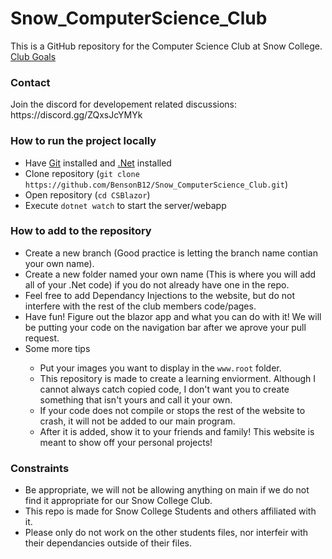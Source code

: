 # Snow_ComputerScience_Club
This is a GitHub repository for the Computer Science Club at Snow College. 
<a href="/ClubGoals">Club Goals</a>

<h3>Contact</h4>
Join the discord for developement related discussions: https://discord.gg/ZQxsJcYMYk

<h3>How to run the project locally</h3>
<ul>
  <li>Have <a href="https://githubdesktop.org/en/index.html">Git</a> installed and <a href="https://dotnet.microsoft.com/en-us/download/dotnet-framework">.Net</a> installed</li>
  <li>Clone repository (<code>git clone https://github.com/BensonB12/Snow_ComputerScience_Club.git</code>)</li>
  <li>Open repository (<code>cd CSBlazor</code>)</li>
  <li>Execute <code>dotnet watch</code> to start the server/webapp</li>
</ul>


<h3>How to add to the repository</h3>
<ul>
  <li>Create a new branch (Good practice is letting the branch name contian your own name).</li>
  <li>Create a new folder named your own name (This is where you will add all of your .Net code) if you do not already have one in the repo.</li>
  <li>Feel free to add Dependancy Injections to the website, but do not interfere with the rest of the club members code/pages.</li>
  <li>Have fun! Figure out the blazor app and what you can do with it! We will be putting your code on the navigation bar after we aprove your pull request.</li>
  <li>Some more tips </li>
    <ul>
      <li>Put your images you want to display in the <code>www.root</code> folder.</li>
      <li>This repository is made to create a learning enviorment. Although I cannot always catch copied code, I don't want you to create something that isn't yours and call it your own.</li>
      <li>If your code does not compile or stops the rest of the website to crash, it will not be added to our main program.</li>
      <li>After it is added, show it to your friends and family! This website is meant to show off your personal projects!</li>
    </ul>
</ul>

<h3>Constraints</h3>
<ul>
  <li>Be appropriate, we will not be allowing anything on main if we do not find it appropriate for our Snow College Club.</li>
  <li>This repo is made for Snow College Students and others affiliated with it. </li>
  <li>Please only do not work on the other students files, nor interfeir with their dependancies outside of their files. </li>
</ul>
